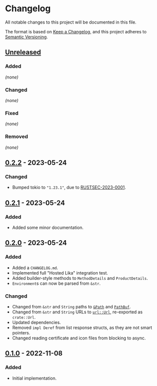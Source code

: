 # Changelog

All notable changes to this project will be documented in this file.

The format is based on [Keep a Changelog](https://keepachangelog.com/en/1.0.0/),
and this project adheres to [Semantic Versioning](https://semver.org/spec/v2.0.0.html).

## [Unreleased]

### Added 

_(none)_

### Changed

_(none)_

### Fixed

_(none)_

### Removed

_(none)_

## [0.2.2] - 2023-05-24

### Changed

- Bumped tokio to `"1.23.1"`, due to [RUSTSEC-2023-0001](https://rustsec.org/advisories/RUSTSEC-2023-0001.html).

## [0.2.1] - 2023-05-24

### Added

- Added some minor documentation.

## [0.2.0] - 2023-05-24

### Added

- Added a `CHANGELOG.md`.
- Implemented full "Hosted Lika" integration test.
- Added builder-style methods to `MethodDetails` and `ProductDetails`.
- `Environment`s can now be parsed from `&str`.

### Changed

- Changed from `&str` and `String` paths to [`&Path`](https://doc.rust-lang.org/std/path/struct.Path.html) and [`PathBuf`](https://doc.rust-lang.org/std/path/struct.PathBuf.html).
- Changed from `&str` and `String` URLs to [`url::Url`](https://docs.rs/url/latest/url/struct.Url.html), re-exported as `crate::Url`.
- Updated dependencies.
- Removed `impl Deref` from list response structs, as they are not smart pointers.
- Changed reading certificate and icon files from blocking to async.

## [0.1.0] - 2022-11-08

### Added

- Initial implementation.

[unreleased]: https://github.com/LeoniePhiline/showcase-dl/compare/v0.2.2...HEAD
[0.2.2]: https://github.com/LeoniePhiline/elopage-dl/releases/tag/v0.2.2
[0.2.1]: https://github.com/LeoniePhiline/elopage-dl/releases/tag/v0.2.1
[0.2.0]: https://github.com/LeoniePhiline/elopage-dl/releases/tag/v0.2.0
[0.1.0]: https://github.com/LeoniePhiline/elopage-dl/releases/tag/v0.1.0
